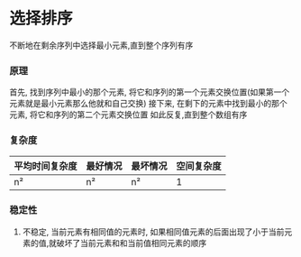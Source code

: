 # 选择排序
不断地在剩余序列中选择最小元素,直到整个序列有序

### 原理
首先, 找到序列中最小的那个元素, 将它和序列的第一个元素交换位置(如果第一个元素就是最小元素那么他就和自己交换)
接下来, 在剩下的元素中找到最小的那个元素, 将它和序列的第二个元素交换位置
如此反复,直到整个数组有序

### 复杂度
|  平均时间复杂度  |  最好情况   |   最坏情况   | 空间复杂度 |
|     ----      |    ----    |    ----     | ---- |
|    n²    |   n²  |   n²   |   1  |


### 稳定性
1. 不稳定, 当前元素有相同值的元素时, 如果相同值元素的后面出现了小于当前元素的值,就破坏了当前元素和和当前值相同元素的顺序
